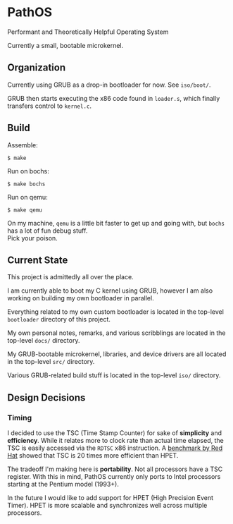 # PathOS
Performant and Theoretically Helpful Operating System  

Currently a small, bootable microkernel. 

## Organization

Currently using GRUB as a drop-in bootloader for now. See `iso/boot/`. 

GRUB then starts executing the x86 code found in `loader.s`, which finally transfers control to `kernel.c`. 

## Build
Assemble:
```
$ make
```
Run on bochs:
```
$ make bochs
```
Run on qemu:
```
$ make qemu
```

On my machine, `qemu` is a little bit faster to get up and going with, but `bochs` has a lot of fun debug stuff.  
Pick your poison.

## Current State
This project is admittedly all over the place.  

I am currently able to boot my C kernel using GRUB, 
however I am also working on building my own bootloader in parallel. 

Everything related to my own custom bootloader is located in the top-level `bootloader` directory of this project.  

My own personal notes, remarks, and various scribblings are located in the top-level `docs/` directory.  

My GRUB-bootable microkernel, libraries, and device drivers are all located in the top-level `src/` directory.  

Various GRUB-related build stuff is located in the top-level `iso/` directory.  

## Design Decisions

### Timing
I decided to use the TSC (Time Stamp Counter) for sake of **simplicity** and **efficiency**. 
While it relates more to clock rate than actual time elapsed, the TSC is easily accessed via the `RDTSC` x86 instruction. 
A [benchmark by Red Hat](https://access.redhat.com/documentation/en-US/Red_Hat_Enterprise_MRG/2/html/Realtime_Reference_Guide/chap-Timestamping.html) showed that TSC is 20 times more efficient than HPET.  

The tradeoff I'm making here is **portability**. Not all processors have a TSC register. 
With this in mind, PathOS currently only ports to Intel processors starting at the Pentium model (1993+).  

In the future I would like to add support for HPET (High Precision Event Timer). 
HPET is more scalable and synchronizes well across multiple processors. 
